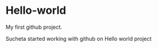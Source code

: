 # Hello-world
My first  github project.

Sucheta started working with github on Hello world project

